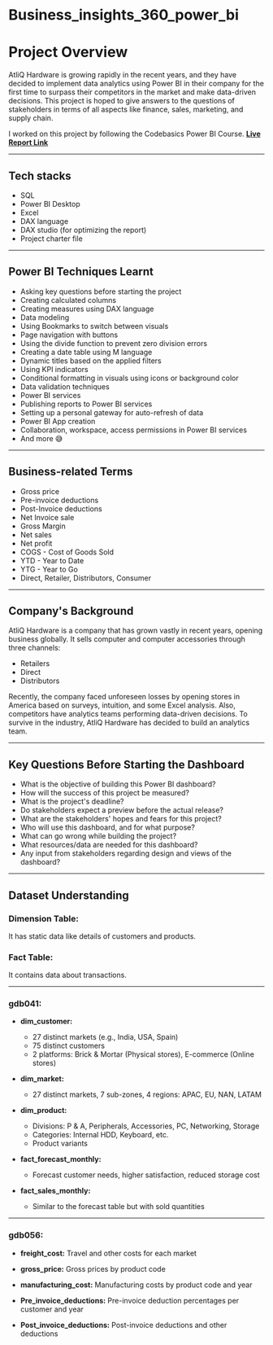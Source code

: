 # Business_insights_360_power_bi
# Project Overview

AtliQ Hardware is growing rapidly in the recent years, and they have decided to implement data analytics using Power BI in their company for the first time to surpass their competitors in the market and make data-driven decisions. This project is hoped to give answers to the questions of stakeholders in terms of all aspects like finance, sales, marketing, and supply chain.

I worked on this project by following the Codebasics Power BI Course. **[Live Report Link](https://app.powerbi.com/view?r=eyJrIjoiYzc3MGU4MjctYmI2Yy00Y2EyLWE3YWUtOGM3MzY3NmMxZTA5IiwidCI6ImM2ZTU0OWIzLTVmNDUtNDAzMi1hYWU5LWQ0MjQ0ZGM1YjJjNCJ9)**

---

## Tech stacks

- SQL
- Power BI Desktop
- Excel
- DAX language
- DAX studio (for optimizing the report)
- Project charter file

---

## Power BI Techniques Learnt

- Asking key questions before starting the project
- Creating calculated columns
- Creating measures using DAX language
- Data modeling
- Using Bookmarks to switch between visuals
- Page navigation with buttons
- Using the divide function to prevent zero division errors
- Creating a date table using M language
- Dynamic titles based on the applied filters
- Using KPI indicators
- Conditional formatting in visuals using icons or background color
- Data validation techniques
- Power BI services
- Publishing reports to Power BI services
- Setting up a personal gateway for auto-refresh of data
- Power BI App creation
- Collaboration, workspace, access permissions in Power BI services
- And more 😅

---

## Business-related Terms

- Gross price
- Pre-invoice deductions
- Post-Invoice deductions
- Net Invoice sale
- Gross Margin
- Net sales
- Net profit
- COGS - Cost of Goods Sold
- YTD - Year to Date
- YTG - Year to Go
- Direct, Retailer, Distributors, Consumer

---

## Company's Background

AtliQ Hardware is a company that has grown vastly in recent years, opening business globally. It sells computer and computer accessories through three channels:

- Retailers
- Direct
- Distributors

Recently, the company faced unforeseen losses by opening stores in America based on surveys, intuition, and some Excel analysis. Also, competitors have analytics teams performing data-driven decisions. To survive in the industry, AtliQ Hardware has decided to build an analytics team.

---

## Key Questions Before Starting the Dashboard

- What is the objective of building this Power BI dashboard?
- How will the success of this project be measured?
- What is the project's deadline?
- Do stakeholders expect a preview before the actual release?
- What are the stakeholders' hopes and fears for this project?
- Who will use this dashboard, and for what purpose?
- What can go wrong while building the project?
- What resources/data are needed for this dashboard?
- Any input from stakeholders regarding design and views of the dashboard?

---

## Dataset Understanding

### Dimension Table: 
It has static data like details of customers and products.

### Fact Table: 
It contains data about transactions.

---

### gdb041:

- **dim_customer:** 
  - 27 distinct markets (e.g., India, USA, Spain)
  - 75 distinct customers
  - 2 platforms: Brick & Mortar (Physical stores), E-commerce (Online stores)

- **dim_market:**
  - 27 distinct markets, 7 sub-zones, 4 regions: APAC, EU, NAN, LATAM

- **dim_product:** 
  - Divisions: P & A, Peripherals, Accessories, PC, Networking, Storage
  - Categories: Internal HDD, Keyboard, etc.
  - Product variants

- **fact_forecast_monthly:**
  - Forecast customer needs, higher satisfaction, reduced storage cost

- **fact_sales_monthly:**
  - Similar to the forecast table but with sold quantities

---

### gdb056:

- **freight_cost:** 
  Travel and other costs for each market

- **gross_price:** 
  Gross prices by product code

- **manufacturing_cost:** 
  Manufacturing costs by product code and year

- **Pre_invoice_deductions:** 
  Pre-invoice deduction percentages per customer and year

- **Post_invoice_deductions:** 
  Post-invoice deductions and other deductions
